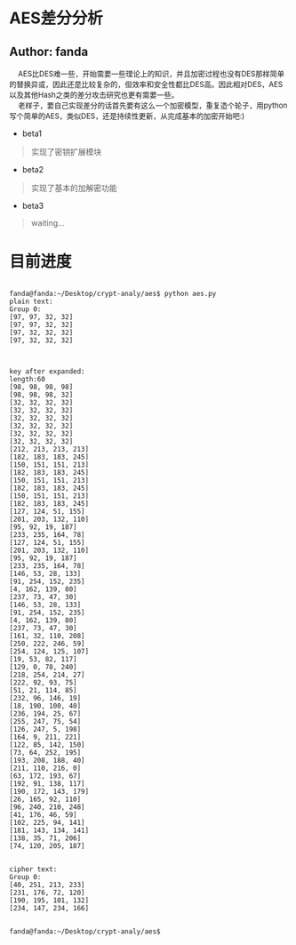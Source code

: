 # AES差分分析
## Author: fanda
&nbsp;&nbsp;&nbsp;&nbsp;<font size=2>AES比DES难一些，开始需要一些理论上的知识，并且加密过程也没有DES那样简单的替换异或，因此还是比较复杂的，但效率和安全性都比DES高。因此相对DES，AES以及其他Hash之类的差分攻击研究也更有需要一些。</font></br>
&nbsp;&nbsp;&nbsp;&nbsp;<font size=2>老样子，要自己实现差分的话首先要有这么一个加密模型，重复造个轮子，用python写个简单的AES，类似DES，还是持续性更新，从完成基本的加密开始吧:)</font></br>

- beta1
> 实现了密钥扩展模块
- beta2
> 实现了基本的加解密功能
- beta3
> waiting...


目前进度
=================

```shell

fanda@fanda:~/Desktop/crypt-analy/aes$ python aes.py
plain text:
Group 0:
[97, 97, 32, 32]
[97, 97, 32, 32]
[97, 32, 32, 32]
[97, 32, 32, 32]



key after expanded:
length:60
[98, 98, 98, 98]
[98, 98, 98, 32]
[32, 32, 32, 32]
[32, 32, 32, 32]
[32, 32, 32, 32]
[32, 32, 32, 32]
[32, 32, 32, 32]
[32, 32, 32, 32]
[212, 213, 213, 213]
[182, 183, 183, 245]
[150, 151, 151, 213]
[182, 183, 183, 245]
[150, 151, 151, 213]
[182, 183, 183, 245]
[150, 151, 151, 213]
[182, 183, 183, 245]
[127, 124, 51, 155]
[201, 203, 132, 110]
[95, 92, 19, 187]
[233, 235, 164, 78]
[127, 124, 51, 155]
[201, 203, 132, 110]
[95, 92, 19, 187]
[233, 235, 164, 78]
[146, 53, 28, 133]
[91, 254, 152, 235]
[4, 162, 139, 80]
[237, 73, 47, 30]
[146, 53, 28, 133]
[91, 254, 152, 235]
[4, 162, 139, 80]
[237, 73, 47, 30]
[161, 32, 110, 208]
[250, 222, 246, 59]
[254, 124, 125, 107]
[19, 53, 82, 117]
[129, 0, 78, 240]
[218, 254, 214, 27]
[222, 92, 93, 75]
[51, 21, 114, 85]
[232, 96, 146, 19]
[18, 190, 100, 40]
[236, 194, 25, 67]
[255, 247, 75, 54]
[126, 247, 5, 198]
[164, 9, 211, 221]
[122, 85, 142, 150]
[73, 64, 252, 195]
[193, 208, 188, 40]
[211, 110, 216, 0]
[63, 172, 193, 67]
[192, 91, 138, 117]
[190, 172, 143, 179]
[26, 165, 92, 110]
[96, 240, 210, 248]
[41, 176, 46, 59]
[102, 225, 94, 141]
[181, 143, 134, 141]
[138, 35, 71, 206]
[74, 120, 205, 187]


cipher text:
Group 0:
[40, 251, 213, 233]
[231, 176, 72, 120]
[190, 195, 101, 132]
[234, 147, 234, 166]


fanda@fanda:~/Desktop/crypt-analy/aes$ 


```